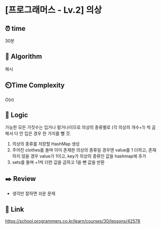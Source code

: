 # [프로그래머스 - Lv.2] 의상
 
## ⏰  **time**
30분

## :pushpin: **Algorithm**
해시

## ⏲️**Time Complexity**
$O(n)$

## :round_pushpin: **Logic**
가능한 모든 가짓수는 입거나 말거나이므로 의상의 종류별로 (각 의상의 개수+1) 씩 곱해서 다 안 입은 경우 한 가지를 뺄 것.
1. 의상의 종류를 저장할 HashMap 생성
2. 주어진 clothes를 돌며 이미 존재한 의상의 종류일 경우엔 value를 1 더하고, 존재하지 않을 경우 value가 1이고, key가 의상의 종류인 값을 hashmap에 추가
3. sets를 돌며 +1씩 더한 값을 곱하고 1을 뺀 값을 반환

## :black_nib: **Review**
- 생각만 잘하면 쉬운 문제

## 📡 Link
https://school.programmers.co.kr/learn/courses/30/lessons/42578
